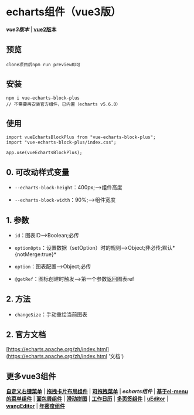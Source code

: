 # echarts组件（vue3版）
***vue3版本*** | [**vue2版本**](https://github.com/QuietHear/vue-echarts-block '右键新窗口浏览')


## 预览
	clone项目后npm run preview即可


## 安装
	npm i vue-echarts-block-plus
	// 不需要再安装官方组件，已内置（echarts v5.6.0）


## 使用
	import vueEchartsBlockPlus from "vue-echarts-block-plus";
	import "vue-echarts-block-plus/index.css";
	
	app.use(vueEchartsBlockPlus);


## 0. 可改动样式变量
* `--echarts-block-height`：400px;-->组件高度

* `--echarts-block-width`：90%;-->组件宽度


## 1. 参数
* `id`：图表ID-->Boolean;必传

* `optionOpts`：设置数据（setOption）时的规则-->Object;非必传;默认*{notMerge:true}*

* `option`：图表配置-->Object;必传

* `@getRef`：图标创建时触发-->第一个参数返回图表ref


## 2. 方法
* `changeSize`：手动重绘当前图表


## 2. 官方文档
[https://echarts.apache.org/zh/index.html](https://echarts.apache.org/zh/index.html '文档')


## 更多vue3组件
[**自定义右键菜单**](https://github.com/QuietHear/vue-diy-rightmenu-plus '右键新窗口浏览') | [**拖拽卡片布局组件**](https://github.com/QuietHear/vue-drag-component-plus '右键新窗口浏览') | [**可拖拽菜单**](https://github.com/QuietHear/vue-drag-menu-plus '右键新窗口浏览') | ***echarts组件*** | [**基于el-menu的菜单组件**](https://github.com/QuietHear/vue-ele-nav-plus '右键新窗口浏览') | [**面包屑组件**](https://github.com/QuietHear/vue-permission-breads-plus '右键新窗口浏览') | [**滑动拼图**](https://github.com/QuietHear/vue-puzzle-slider-plus '右键新窗口浏览') | [**工作日历**](https://github.com/QuietHear/vue-shop-calendar-plus '右键新窗口浏览') | [**多页签组件**](https://github.com/QuietHear/vue-tabs-plus '右键新窗口浏览') | [**uEditor**](https://github.com/QuietHear/vue-ueditor-block-plus '右键新窗口浏览') | [**wangEditor**](https://github.com/QuietHear/vue-wangEditor-block-plus '右键新窗口浏览') | [**年密度组件**](https://github.com/QuietHear/vue-year-density-plus '右键新窗口浏览')